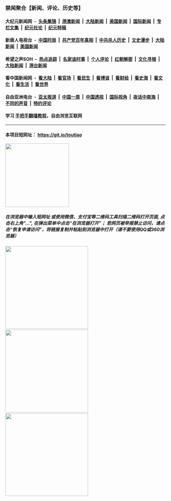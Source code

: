 ### 禁闻聚合【新闻、评论、历史等】

#### 大纪元新闻网 &nbsp;-&nbsp; [头条集锦](indexes/E头条集锦.md?t=02101055) &nbsp;|&nbsp; [港澳新闻](indexes/E港澳新闻.md?t=02101055)  &nbsp;|&nbsp; [大陆新闻](indexes/E大陆新闻.md?t=02101055) &nbsp;|&nbsp; [美国新闻](indexes/E美国新闻.md?t=02101055) &nbsp;|&nbsp; [国际新闻](indexes/E国际新闻.md?t=02101055) &nbsp;|&nbsp; [专栏文集](indexes/E专栏文集.md?t=02101055) &nbsp;|&nbsp; [纪元社论](indexes/E纪元社论.md?t=02101055) &nbsp;|&nbsp; [纪元特稿](indexes/E纪元特稿.md?t=02101055) 

#### 新唐人电视台 &nbsp;-&nbsp; [中国时局](indexes/N中国时局.md?t=02101055) &nbsp;|&nbsp; [共产党百年真相](indexes/N共产党百年真相.md?t=02101055) &nbsp;|&nbsp; [中共杀人历史](indexes/N中共杀人历史.md?t=02101055) &nbsp;|&nbsp; [文史漫步](indexes/N文史漫步.md?t=02101055) &nbsp;|&nbsp; [大陆新闻](indexes/N大陆新闻.md?t=02101055) &nbsp;|&nbsp; [美国新闻](indexes/N美国新闻.md?t=02101055)

#### 希望之声SOH &nbsp;-&nbsp; [热点追踪](indexes/H热点追踪.md?t=02101055) &nbsp;|&nbsp; [名家谈时事](indexes/H名家谈时事.md?t=02101055) &nbsp;|&nbsp; [个人评论](indexes/H个人评论.md?t=02101055)  &nbsp;|&nbsp; [红朝解密](indexes/H红朝解密.md?t=02101055) &nbsp;|&nbsp; [文化寻根](indexes/H文化寻根.md?t=02101055) &nbsp;|&nbsp; [大陆新闻](indexes/H大陆新闻.md?t=02101055) &nbsp;|&nbsp; [港台新闻](indexes/H港台新闻.md?t=02101055)

#### 看中国新闻网 &nbsp;-&nbsp; [看大陆](indexes/S看大陆.md?t=02101055) &nbsp;|&nbsp; [看官场](indexes/S看官场.md?t=02101055) &nbsp;|&nbsp; [看民生](indexes/S看民生.md?t=02101055)  &nbsp;|&nbsp; [看博谈](indexes/S看博谈.md?t=02101055) &nbsp;|&nbsp; [看财经](indexes/S看财经.md?t=02101055) &nbsp;|&nbsp; [看史海](indexes/S看史海.md?t=02101055) &nbsp;|&nbsp; [看文化](indexes/S看文化.md?t=02101055) &nbsp;|&nbsp; [看生活](indexes/S看生活.md?t=02101055) &nbsp;|&nbsp; [看世界](indexes/S看世界.md?t=02101055)

#### 自由亚洲电台 &nbsp;-&nbsp; [亚太报道](indexes/R亚太报道.md?t=02101055) &nbsp;|&nbsp; [中国一周](indexes/R中国一周.md?t=02101055) &nbsp;|&nbsp; [中国透视](indexes/R中国透视.md?t=02101055)  &nbsp;|&nbsp; [国际视角](indexes/R国际视角.md?t=02101055) &nbsp;|&nbsp; [夜话中南海](indexes/R夜话中南海.md?t=02101055) &nbsp;|&nbsp; [不同的声音](indexes/R不同的声音.md?t=02101055) &nbsp;|&nbsp; [特约评论](indexes/R特约评论.md?t=02101055)

#### 学习 [手把手翻墙教程](https://github.com/gfw-breaker/guides/wiki)，自由浏览互联网

----

#### 本项目短网址： https://git.io/toutiao
<img src="https://raw.githubusercontent.com/gfw-breaker/banned-news/master/scripts/img/qr.png" width="200px"/>  

##### 在浏览器中输入短网址 或使用微信、支付宝等二维码工具扫描二维码打开页面, 点击右上角"...", 在弹出菜单中点击“在浏览器打开”； 若网页被举报禁止访问，请点击“恢复申请访问”，将链接复制并粘贴到浏览器中打开（请不要使用QQ或360浏览器）

<img src="https://raw.githubusercontent.com/gfw-breaker/banned-news/master/scripts/img/1.png" width="260px"/> &nbsp; <img src="https://raw.githubusercontent.com/gfw-breaker/banned-news/master/scripts/img/2.png" width="260px"/> &nbsp; <img src="https://raw.githubusercontent.com/gfw-breaker/banned-news/master/scripts/img/3.png" width="260px"/>
